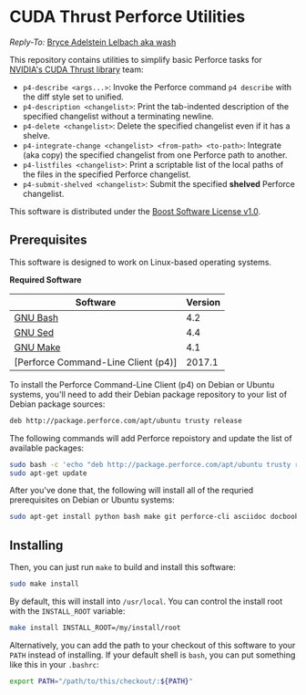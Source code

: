 <!--
Copyright (c) 2017-8 NVIDIA Corporation
Reply-To: Bryce Adelstein Lelbach aka wash <brycelelbach@gmail.com>

Distributed under the Boost Software License v1.0 (boost.org/LICENSE_1_0.txt)
-->

# CUDA Thrust Perforce Utilities

*Reply-To:* [Bryce Adelstein Lelbach aka wash](brycelelbach@gmail.com)

This repository contains utilities to simplify basic Perforce tasks for 
  [NVIDIA's CUDA Thrust library] team:

- `p4-describe <args...>`: Invoke the Perforce command `p4 describe` with the diff style set to unified.
- `p4-description <changelist>`: Print the tab-indented description of the specified changelist without a terminating newline.
- `p4-delete <changelist>`: Delete the specified changelist even if it has a shelve.
- `p4-integrate-change <changelist> <from-path> <to-path>`: Integrate (aka copy) the specified changelist from one Perforce path to another.
- `p4-listfiles <changelist>`: Print a scriptable list of the local paths of the files in the specified Perforce changelist.
- `p4-submit-shelved <changelist>`: Submit the specified **shelved** Perforce changelist.

This software is distributed under the [Boost Software License v1.0].

## Prerequisites

This software is designed to work on Linux-based operating systems.

**Required Software**

| Software                            | Version  |
| ----------------------------------- | -------- |
| [GNU Bash]                          | 4.2      |
| [GNU Sed]                           | 4.4      |
| [GNU Make]                          | 4.1      |
| [Perforce Command-Line Client (p4)] | 2017.1   |

To install the Perforce Command-Line Client (p4) on Debian or Ubuntu
  systems, you'll need to add their Debian package repository to your list of
  Debian package sources:

```bash
deb http://package.perforce.com/apt/ubuntu trusty release
```

The following commands will add Perforce repoistory and update the list of
  available packages:

```bash
sudo bash -c 'echo "deb http://package.perforce.com/apt/ubuntu trusty release" > /etc/apt/sources.list.d/perforce.list'
sudo apt-get update
```

After you've done that, the following will install all of the requried
  prerequisites on Debian or Ubuntu systems:

```bash
sudo apt-get install python bash make git perforce-cli asciidoc docbook xmlto
```

## Installing

Then, you can just run `make` to build and install this software:

```bash
sudo make install
```

By default, this will install into `/usr/local`.
You can control the install root with the `INSTALL_ROOT` variable:

```bash
make install INSTALL_ROOT=/my/install/root
```

Alternatively, you can add the path to your checkout of this software to your `PATH` instead of installing.
If your default shell is `bash`, you can put something like this in your `.bashrc`:

```bash
export PATH="/path/to/this/checkout/:${PATH}"
```

[NVIDIA's CUDA Thrust library]:             https://thrust.github.com
[Boost Software License v1.0]:              https://boost.org/LICENSE_1_0.txt 
[GNU Bash]:                                 https://www.gnu.org/software/bash
[GNU Sed]:                                  https://www.gnu.org/software/sed
[GNU Make]:                                 https://www.gnu.org/software/make
[Perforce Helix Command-Line Client (p4)]:  https://www.perforce.com/downloads/helix-command-line-client-p4


